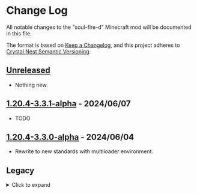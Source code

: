 # Change Log

All notable changes to the "soul-fire-d" Minecraft mod will be documented in this file.

The format is based on [Keep a Changelog](https://keepachangelog.com/en/1.0.0/),
and this project adheres to [Crystal Nest Semantic Versioning](https://crystalnest.it/#/versioning).

## [Unreleased]
- Nothing new.

## [1.20.4-3.3.1-alpha] - 2024/06/07
- TODO

## [1.20.4-3.3.0-alpha] - 2024/06/04
- Rewrite to new standards with multiloader environment.

## Legacy

<details>
  <summary>Click to expand</summary>

  ### [1.20.4-3.2.1.0] - 2024/01/13
  - Ported to 1.20.4.
  - Fix `FireManager.getCampfireBlock()` returning the source block rather than the campfire block.

  ### [1.20.2-3.2.1.0] - 2023/11/17
  - Add [#32](https://github.com/crystal-nest/soul-fire-d/issues/32).
  - Add new tweaking option for enchantments, refer to the [wiki](https://github.com/crystal-nest/soul-fire-d/wiki/Registering-your-Fire#tweaking-enchantments) for more info.
  - Fix `FireManager.getModIs()` returning FireIds rather than ModIds.

  ### [1.20.1-3.2.1.0] - 2023/12/20
  - Add [#32](https://github.com/crystal-nest/soul-fire-d/issues/32).
  - Add new tweaking option for enchantments, refer to the [wiki](https://github.com/crystal-nest/soul-fire-d/wiki/Registering-your-Fire#tweaking-enchantments) for more info.
  - Fix `FireManager.getModIs()` returning FireIds rather than ModIds.

  ### [1.19.4-3.2.1.0] - 2023/11/17
  - Add [#32](https://github.com/crystal-nest/soul-fire-d/issues/32).
  - Add new tweaking option for enchantments, refer to the [wiki](https://github.com/crystal-nest/soul-fire-d/wiki/Registering-your-Fire#tweaking-enchantments) for more info.
  - Fix `FireManager.getModIs()` returning FireIds rather than ModIds.

  ### [1.19.2-3.2.1.0] - 2023/11/17
  - Add [#32](https://github.com/crystal-nest/soul-fire-d/issues/32).
  - Add new tweaking option for enchantments, refer to the [wiki](https://github.com/crystal-nest/soul-fire-d/wiki/Registering-your-Fire#tweaking-enchantments) for more info.
  - Fix `FireManager.getModIs()` returning FireIds rather than ModIds.

  ### [1.18.2-3.2.1.0] - 2023/11/17
  - Add [#32](https://github.com/crystal-nest/soul-fire-d/issues/32).
  - Add new tweaking option for enchantments, refer to the [wiki](https://github.com/crystal-nest/soul-fire-d/wiki/Registering-your-Fire#tweaking-enchantments) for more info.
  - Fix `FireManager.getModIs()` returning FireIds rather than ModIds.

  ### [1.16.5-3.2.1.0] - 2023/11/17
  - Add [#32](https://github.com/crystal-nest/soul-fire-d/issues/32).
  - Add new tweaking option for enchantments, refer to the [wiki](https://github.com/crystal-nest/soul-fire-d/wiki/Registering-your-Fire#tweaking-enchantments) for more info.
  - Fix `FireManager.getModIs()` returning FireIds rather than ModIds.

  ### [1.20.2-3.2.0.1] - 2023/10/05
  - Fix [#28](https://github.com/crystal-nest/soul-fire-d/issues/28).
  - Port to 1.20.2

  ### [1.20.1-3.2.0.1-final] - 2023/10/05
  - Fix [#28](https://github.com/crystal-nest/soul-fire-d/issues/28).

  ### [1.19.4-3.2.0.1] - 2023/10/05
  - Fix [#28](https://github.com/crystal-nest/soul-fire-d/issues/28).

  ### [1.19.3-3.2.0.1-final] - 2023/10/05
  - Fix [#28](https://github.com/crystal-nest/soul-fire-d/issues/28).

  ### [1.19.2-3.2.0.1] - 2023/10/05
  - Fix [#28](https://github.com/crystal-nest/soul-fire-d/issues/28).

  ### [1.18.2-3.2.0.1] - 2023/10/05
  - Fix [#28](https://github.com/crystal-nest/soul-fire-d/issues/28).

  ### [1.16.5-3.2.0.1] - 2023/10/05
  - Fix [#28](https://github.com/crystal-nest/soul-fire-d/issues/28).

  ### [1.20.1-3.2.0.0] - 2023/07/04
  - Port to 1.20.1
  - Add Data Driven Fires, see [#4](https://github.com/crystal-nest/soul-fire-d/issues/4) and the related [Wiki page](https://github.com/crystal-nest/soul-fire-d/wiki/Data-Driven-Fires).
  - Added new configuration options for enchantments, see [#25](https://github.com/crystal-nest/soul-fire-d/issues/25).

  ### [1.19.4-3.2.0.0] - 2023/07/04
  - Add Data Driven Fires, see [#4](https://github.com/crystal-nest/soul-fire-d/issues/4) and the related [Wiki page](https://github.com/crystal-nest/soul-fire-d/wiki/Data-Driven-Fires).
  - Added new configuration options for enchantments, see [#25](https://github.com/crystal-nest/soul-fire-d/issues/25).
  - This version should be final, unless bugfixes.

  ### [1.19.3-3.2.0.0] - 2023/07/04
  - Add Data Driven Fires, see [#4](https://github.com/crystal-nest/soul-fire-d/issues/4) and the related [Wiki page](https://github.com/crystal-nest/soul-fire-d/wiki/Data-Driven-Fires).
  - Added new configuration options for enchantments, see [#25](https://github.com/crystal-nest/soul-fire-d/issues/25).
  - This version should be final, unless bugfixes.

  ### [1.19.2-3.2.0.0] - 2023/07/04
  - Add Data Driven Fires, see [#4](https://github.com/crystal-nest/soul-fire-d/issues/4) and the related [Wiki page](https://github.com/crystal-nest/soul-fire-d/wiki/Data-Driven-Fires).
  - Added new configuration options for enchantments, see [#25](https://github.com/crystal-nest/soul-fire-d/issues/25).
  - This version should be final, unless bugfixes.

  ### [1.18.2-3.2.0.0] - 2023/07/04
  - Add Data Driven Fires, see [#4](https://github.com/crystal-nest/soul-fire-d/issues/4) and the related [Wiki page](https://github.com/crystal-nest/soul-fire-d/wiki/Data-Driven-Fires).
  - Added new configuration options for enchantments, see [#25](https://github.com/crystal-nest/soul-fire-d/issues/25).

  ### [1.16.5-3.2.0.0] - 2023/07/04
  - Add Data Driven Fires, see [#4](https://github.com/crystal-nest/soul-fire-d/issues/4) and the related [Wiki page](https://github.com/crystal-nest/soul-fire-d/wiki/Data-Driven-Fires).
  - Added new configuration options for enchantments, see [#25](https://github.com/crystal-nest/soul-fire-d/issues/25).
  - Fabric only: added a new server lifecycle event for datapack syncing, backport of the same Fabric API event of later versions.

  ### [1.19.4-3.1.0.0] - 2023/03/18
  - Ported to 1.19.4
  - Changed in-game mod picture.
  - Reworked how damage sources are registered due to breaking changes from Minecraft. See the [Changes since 1.19.4](https://github.com/crystal-nest/soul-fire-d/wiki/Changes-since-1.19.4) wiki section for more details.
  - Fixed readme.

  ### [1.19.3-3.1.0.0] - 2023/03/18
  - Changed in-game mod picture.
  - Improved unicity for registering damage sources.
  - Fixed readme.

  ### [1.19.2-3.1.0.0-final] - 2023/03/18
  - Changed in-game mod picture.
  - Improved unicity for registering damage sources.
  - Fixed readme.

  ### [1.18.2-3.1.0.0] - 2023/03/18
  - Changed in-game mod picture.
  - Improved unicity for registering damage sources.
  - Fixed readme.

  ### [1.16.5-3.1.0.0] - 2023/03/18
  - Changed in-game mod picture.
  - Improved unicity for registering damage sources.
  - Fixed readme.

  ### [1.19.3-3.0.1.0] - 2023/03/11
  - Improved API.

  ### [1.19.2-3.0.1.0] - 2023/03/11
  - Improved API.

  ### [1.18.2-3.0.1.0] - 2023/03/11
  - Improved API.

  ### [1.16.5-3.0.1.0] - 2023/03/11
  - Improved API.

  ### [1.19.3-3.0.0.1] - 2023/03/04
  - Updated build files to publish on Modrinth ([#18](https://github.com/crystal-nest/soul-fire-d/issues/18)).
  - Fixed [#15](https://github.com/crystal-nest/soul-fire-d/issues/15).

  ### [1.19.2-3.0.0.1] - 2023/03/04
  - Updated build files to publish on Modrinth ([#18](https://github.com/crystal-nest/soul-fire-d/issues/18)).
  - Fixed [#15](https://github.com/crystal-nest/soul-fire-d/issues/15).

  ### [1.18.2-3.0.0.1] - 2023/03/04
  - Updated build files to publish on Modrinth ([#18](https://github.com/crystal-nest/soul-fire-d/issues/18)).
  - Fixed [#15](https://github.com/crystal-nest/soul-fire-d/issues/15).

  ### [1.16.5-3.0.0.1] - 2023/03/04
  - Updated build files to publish on Modrinth ([#18](https://github.com/crystal-nest/soul-fire-d/issues/18)).
  - Fixed [#15](https://github.com/crystal-nest/soul-fire-d/issues/15).

  ### [1.19.3-3.0.0.0] - 2023/01/10
  - Substantially improved the API and registration for custom Fires.
  - Added configuration options to enable (default) or disable Soul Fire'd enchantments.
  - Improved compatibility with Ensorcellation.
  - Fixed a bug in Fabric that would grant to find Soul Flame in most bastion chests.
  - Changed Soul Fire id, from `"soulfired:soul_fire"` to `"minecraft:soul_fire"`, with subsequent changes to other ids (e.g. enchantments).

  ### [1.19.2-3.0.0.0] - 2023/01/10
  - Substantially improved the API and registration for custom Fires.
  - Added configuration options to enable (default) or disable Soul Fire'd enchantments.
  - Improved compatibility with Ensorcellation.
  - Fixed a bug in Fabric that would grant to find Soul Flame in most bastion chests.
  - Changed Soul Fire id, from `"soulfired:soul_fire"` to `"minecraft:soul_fire"`, with subsequent changes to other ids (e.g. enchantments).

  ### [1.18.2-3.0.0.0] - 2023/01/10
  - Substantially improved the API and registration for custom Fires.
  - Added configuration options to enable (default) or disable Soul Fire'd enchantments.
  - Improved compatibility with Ensorcellation.
  - Fixed a bug in Fabric that would grant to find Soul Flame in most bastion chests.
  - Changed Soul Fire id, from `"soulfired:soul_fire"` to `"minecraft:soul_fire"`, with subsequent changes to other ids (e.g. enchantments).

  ### [1.16.5-3.0.0.0] - 2023/01/10
  - Substantially improved the API and registration for custom Fires.
  - Added configuration options to enable (default) or disable Soul Fire'd enchantments.
  - Improved compatibility with Ensorcellation.
  - Fixed a bug in Fabric that would grant to find Soul Flame in most bastion chests.
  - Changed Soul Fire id, from `"soulfired:soul_fire"` to `"minecraft:soul_fire"`, with subsequent changes to other ids (e.g. enchantments).

  ### [1.19.3-2.0.0.1] - 2023/01/02
  - Improved compatibility, especially with Nyf's Spiders.

  ### [1.19.2-2.0.0.1] - 2023/01/02
  - Improved compatibility, especially with Nyf's Spiders.

  ### [1.18.2-2.0.0.1] - 2023/01/02
  - Improved compatibility, especially with Nyf's Spiders.

  ### [1.16.5-2.0.0.1] - 2023/01/02
  - Improved compatibility, especially with Spiders 2.0.

  ### [1.19.3-2.0.0.0] - 2023/01/01
  - Ported to 1.19.3.

  ### [1.19.2-2.0.0.0] - 2023/01/01
  - Changed default value of isTreasure for fire typed enchantments.
  - Changed rarity of soul fired enchantments: now they can be found using the enchantment table, albeit rarely.
  - Added a chance for soul flame enchantment to be part of a bastion loot.
  - Fixed a bug with blazes.

  ### [1.18.2-2.0.0.0] - 2023/01/01
  - Changed default value of isTreasure for fire typed enchantments.
  - Changed rarity of soul fired enchantments: now they can be found using the enchantment table, albeit rarely.
  - Added a chance for soul flame enchantment to be part of a bastion loot.
  - Fixed a bug with blazes.

  ### [1.16.5-2.0.0.0] - 2023/01/01
  - Changed default value of isTreasure for fire typed enchantments.
  - Changed rarity of soul fired enchantments: now they can be found using the enchantment table, albeit rarely.
  - Added a chance for soul flame enchantment to be part of a bastion loot.
  - Fixed a bug with blazes.

  ### [1.19.2-1.1.0.0] - 2022/09/24
  - Fixed compatibility with Malum (and probably some other mods).
  - Fixed a bug that would prevent soul flamed arrows to catch normal fire in lava.
  - Improved logic and expanded API.

  ### [1.19.1-1.1.0.0] - 2022/09/24
  - Fixed compatibility with Malum (and probably some other mods).
  - Fixed a bug that would prevent soul flamed arrows to catch normal fire in lava.
  - Improved logic and expanded API.

  ### [1.19-1.1.0.0] - 2022/09/24
  - Fixed compatibility with Malum (and probably some other mods).
  - Fixed a bug that would prevent soul flamed arrows to catch normal fire in lava.
  - Improved logic and expanded API.

  ### [1.18.2-1.1.0.0] - 2022/09/24
  - Fixed compatibility with Malum (and probably some other mods).
  - Fixed a bug that would prevent soul flamed arrows to catch normal fire in lava.
  - Improved logic and expanded API.

  ### [1.16.5-1.1.0.0] - 2022/09/24
  - Fixed compatibility with Malum (and probably some other mods).
  - Fixed a bug that would prevent soul flamed arrows to catch normal fire in lava.
  - Improved logic and expanded API.
  - Dropped the `-final` because I can't bring myself to abandon a version if there's still someone using it.

  ### [1.19.2-1.0.0.2] - 2022/09/01
  - Fixed crash

  ### [1.19.1-1.0.0.2] - 2022/09/01
  - Fixed crash

  ### [1.19-1.0.0.2] - 2022/09/01
  - Fixed crash

  ### [1.18.2-1.0.0.2] - 2022/09/01
  - Fixed crash

  ### [1.16.5-1.0.0.2-final] - 2022/09/01
  - Fixed crash
  - I swear, *this* should be the FINAL version. 1.16.5 will not receive further updates.  
    (Unless I introduced new bugs with this update)

  ### [1.19.2-1.0.0.1] - 2022/08/31
  - Fixed modded Fire Aspect not cooking drops when oneshotting entities.
  - Fixed normal fire "flashing" when the flame goes out due to water.

  ### [1.19.1-1.0.0.1] - 2022/08/31
  - Fixed modded Fire Aspect not cooking drops when oneshotting entities.
  - Fixed normal fire "flashing" when the flame goes out due to water.

  ### [1.19-1.0.0.1] - 2022/08/31
  - Fixed modded Fire Aspect not cooking drops when oneshotting entities.
  - Fixed normal fire "flashing" when the flame goes out due to water.

  ### [1.18.2-1.0.0.1] - 2022/08/31
  - Fixed modded Fire Aspect not cooking drops when oneshotting entities.
  - Fixed normal fire "flashing" when the flame goes out due to water.

  ### [1.16.5-1.0.0.1-final] - 2022/08/31
  - Fixed modded Fire Aspect not cooking drops when oneshotting entities.
  - Fixed normal fire "flashing" when the flame goes out due to water.
  - I know, I said 1.16.5-1.0.0.0-final was the final version. Welp, I couldn't help but give it this last bug fix update.  
    So now *this* is the FINAL version. 1.16.5 will not receive further updates.

  ### [1.19.2-1.0.0.0] - 2022/08/30
  - New fire overlay for Soul Fire.
  - New flame rendering for entities burning from Soul Fire, along with increased damage.
  - Improved fire consistency.
  - Zombies on fire will transmit the kind of fire they're burning from.
  - Being set on fire will make entities burn from the correct fire type, furthermore new fire sources will change the fire type.
  - New enchantments: Soul Fire Aspect and Soul Flame.
  - API for modders to make modded fires behave consistently with little to no effort.

  ### [1.19.1-1.0.0.0] - 2022/08/30
  - New fire overlay for Soul Fire.
  - New flame rendering for entities burning from Soul Fire, along with increased damage.
  - Improved fire consistency.
  - Zombies on fire will transmit the kind of fire they're burning from.
  - Being set on fire will make entities burn from the correct fire type, furthermore new fire sources will change the fire type.
  - New enchantments: Soul Fire Aspect and Soul Flame.
  - API for modders to make modded fires behave consistently with little to no effort.

  ### [1.19-1.0.0.0] - 2022/08/30
  - New fire overlay for Soul Fire.
  - New flame rendering for entities burning from Soul Fire, along with increased damage.
  - Improved fire consistency.
  - Zombies on fire will transmit the kind of fire they're burning from.
  - Being set on fire will make entities burn from the correct fire type, furthermore new fire sources will change the fire type.
  - New enchantments: Soul Fire Aspect and Soul Flame.
  - API for modders to make modded fires behave consistently with little to no effort.

  ### [1.18.2-1.0.0.0] - 2022/08/30
  - New fire overlay for Soul Fire.
  - New flame rendering for entities burning from Soul Fire, along with increased damage.
  - Improved fire consistency.
  - Zombies on fire will transmit the kind of fire they're burning from.
  - Being set on fire will make entities burn from the correct fire type, furthermore new fire sources will change the fire type.
  - New enchantments: Soul Fire Aspect and Soul Flame.
  - API for modders to make modded fires behave consistently with little to no effort.

  ### [1.16.5-1.0.0.0-final] - 2022/08/30
  - New fire overlay for Soul Fire.
  - New flame rendering for entities burning from Soul Fire, along with increased damage.
  - Improved fire consistency.
  - Zombies on fire will transmit the kind of fire they're burning from.
  - Being set on fire will make entities burn from the correct fire type, furthermore new fire sources will change the fire type.
  - New enchantments: Soul Fire Aspect and Soul Flame.
  - API for modders to make modded fires behave consistently with little to no effort.
  - This is the FINAL version. 1.16.5 will not receive further updates.
</details>


[Unreleased]: https://github.com/crystal-nest/soul-fire-d

[1.20.4-3.3.1-alpha]: https://github.com/crystal-nest/soul-fire-d/releases/tag/v1.20.4-3.3.1-alpha
[1.20.4-3.3.0-alpha]: https://github.com/crystal-nest/soul-fire-d/releases/tag/v1.20.4-3.3.0-alpha
[1.20.4-3.2.1.0]: https://github.com/crystal-nest/soul-fire-d/releases/tag/v1.20.4-3.2.1.0

[1.20.2-3.2.1.0]: https://github.com/crystal-nest/soul-fire-d/releases/tag/v1.20.2-3.2.1.0
[1.20.2-3.2.0.1]: https://github.com/crystal-nest/soul-fire-d/releases/tag/v1.20.2-3.2.0.1

[1.20.1-3.2.1.0]: https://github.com/crystal-nest/soul-fire-d/releases/tag/v1.20.1-3.2.1.0
[1.20.1-3.2.0.1-final]: https://github.com/crystal-nest/soul-fire-d/releases/tag/v1.20.1-3.2.0.1-final
[1.20.1-3.2.0.0]: https://github.com/crystal-nest/soul-fire-d/releases/tag/v1.20.1-3.2.0.0

[1.19.4-3.2.1.0]: https://github.com/crystal-nest/soul-fire-d/releases/tag/v1.19.4-3.2.1.0
[1.19.4-3.2.0.1]: https://github.com/crystal-nest/soul-fire-d/releases/tag/v1.19.4-3.2.0.1
[1.19.4-3.2.0.0]: https://github.com/crystal-nest/soul-fire-d/releases/tag/v1.19.4-3.2.0.0
[1.19.4-3.2.0.0]: https://github.com/crystal-nest/soul-fire-d/releases/tag/v1.19.4-3.2.0.0
[1.19.4-3.1.0.0]: https://github.com/crystal-nest/soul-fire-d/releases/tag/v1.19.4-3.1.0.0

[1.19.3-3.2.0.1-final]: https://github.com/crystal-nest/soul-fire-d/releases/tag/v1.19.3-3.2.0.1-final
[1.19.3-3.2.0.0]: https://github.com/crystal-nest/soul-fire-d/releases/tag/v1.19.3-3.2.0.0
[1.19.3-3.1.0.0]: https://github.com/crystal-nest/soul-fire-d/releases/tag/v1.19.3-3.1.0.0
[1.19.3-3.0.1.0]: https://github.com/crystal-nest/soul-fire-d/releases/tag/v1.19.3-3.0.1.0
[1.19.3-3.0.0.1]: https://github.com/crystal-nest/soul-fire-d/releases/tag/v1.19.3-3.0.0.1
[1.19.3-3.0.0.0]: https://github.com/crystal-nest/soul-fire-d/releases/tag/v1.19.3-3.0.0.0
[1.19.3-2.0.0.1]: https://github.com/crystal-nest/soul-fire-d/releases/tag/v1.19.3-2.0.0.1
[1.19.3-2.0.0.0]: https://github.com/crystal-nest/soul-fire-d/releases/tag/v1.19.3-2.0.0.0

[1.19.2-3.2.1.0]: https://github.com/crystal-nest/soul-fire-d/releases/tag/v1.19.2-3.2.1.0
[1.19.2-3.2.0.1]: https://github.com/crystal-nest/soul-fire-d/releases/tag/v1.19.2-3.2.0.1
[1.19.2-3.2.0.0]: https://github.com/crystal-nest/soul-fire-d/releases/tag/v1.19.2-3.2.0.0
[1.19.2-3.1.0.0-final]: https://github.com/crystal-nest/soul-fire-d/releases/tag/v1.19.2-3.1.0.0-final
[1.19.2-3.0.1.0]: https://github.com/crystal-nest/soul-fire-d/releases/tag/v1.19.2-3.0.1.0
[1.19.2-3.0.0.1]: https://github.com/crystal-nest/soul-fire-d/releases/tag/v1.19.2-3.0.0.1
[1.19.2-3.0.0.0]: https://github.com/crystal-nest/soul-fire-d/releases/tag/v1.19.2-3.0.0.0
[1.19.2-2.0.0.1]: https://github.com/crystal-nest/soul-fire-d/releases/tag/v1.19.2-2.0.0.1
[1.19.2-2.0.0.0]: https://github.com/crystal-nest/soul-fire-d/releases/tag/v1.19.2-2.0.0.0
[1.19.2-1.1.0.0]: https://github.com/crystal-nest/soul-fire-d/releases/tag/v1.19.2-1.1.0.0
[1.19.2-1.0.0.2]: https://github.com/crystal-nest/soul-fire-d/releases/tag/v1.19.2-1.0.0.2
[1.19.2-1.0.0.1]: https://github.com/crystal-nest/soul-fire-d/releases/tag/v1.19.2-1.0.0.1
[1.19.2-1.0.0.0]: https://github.com/crystal-nest/soul-fire-d/releases/tag/v1.19.2-1.0.0.0

[1.19.1-1.1.0.0]: https://github.com/crystal-nest/soul-fire-d/releases/tag/v1.19.1-1.1.0.0
[1.19.1-1.0.0.2]: https://github.com/crystal-nest/soul-fire-d/releases/tag/v1.19.1-1.0.0.2
[1.19.1-1.0.0.1]: https://github.com/crystal-nest/soul-fire-d/releases/tag/v1.19.1-1.0.0.1
[1.19.1-1.0.0.0]: https://github.com/crystal-nest/soul-fire-d/releases/tag/v1.19.1-1.0.0.0

[1.19-1.1.0.0]: https://github.com/crystal-nest/soul-fire-d/releases/tag/v1.19-1.1.0.0
[1.19-1.0.0.2]: https://github.com/crystal-nest/soul-fire-d/releases/tag/v1.19-1.0.0.2
[1.19-1.0.0.1]: https://github.com/crystal-nest/soul-fire-d/releases/tag/v1.19-1.0.0.1
[1.19-1.0.0.0]: https://github.com/crystal-nest/soul-fire-d/releases/tag/v1.19-1.0.0.0

[1.18.2-3.2.1.0]: https://github.com/crystal-nest/soul-fire-d/releases/tag/v1.18.2-3.2.1.0
[1.18.2-3.2.0.1]: https://github.com/crystal-nest/soul-fire-d/releases/tag/v1.18.2-3.2.0.1
[1.18.2-3.2.0.0]: https://github.com/crystal-nest/soul-fire-d/releases/tag/v1.18.2-3.2.0.0
[1.18.2-3.1.0.0]: https://github.com/crystal-nest/soul-fire-d/releases/tag/v1.18.2-3.1.0.0
[1.18.2-3.0.1.0]: https://github.com/crystal-nest/soul-fire-d/releases/tag/v1.18.2-3.0.1.0
[1.18.2-3.0.0.1]: https://github.com/crystal-nest/soul-fire-d/releases/tag/v1.18.2-3.0.0.1
[1.18.2-3.0.0.0]: https://github.com/crystal-nest/soul-fire-d/releases/tag/v1.18.2-3.0.0.0
[1.18.2-2.0.0.1]: https://github.com/crystal-nest/soul-fire-d/releases/tag/v1.18.2-2.0.0.1
[1.18.2-2.0.0.0]: https://github.com/crystal-nest/soul-fire-d/releases/tag/v1.18.2-2.0.0.0
[1.18.2-1.1.0.0]: https://github.com/crystal-nest/soul-fire-d/releases/tag/v1.18.2-1.1.0.0
[1.18.2-1.0.0.2]: https://github.com/crystal-nest/soul-fire-d/releases/tag/v1.18.2-1.0.0.2
[1.18.2-1.0.0.1]: https://github.com/crystal-nest/soul-fire-d/releases/tag/v1.18.2-1.0.0.1
[1.18.2-1.0.0.0]: https://github.com/crystal-nest/soul-fire-d/releases/tag/v1.18.2-1.0.0.0

[1.16.5-3.2.1.0]: https://github.com/crystal-nest/soul-fire-d/releases/tag/v1.16.5-3.2.1.0
[1.16.5-3.2.0.1]: https://github.com/crystal-nest/soul-fire-d/releases/tag/v1.16.5-3.2.0.1
[1.16.5-3.2.0.0]: https://github.com/crystal-nest/soul-fire-d/releases/tag/v1.16.5-3.2.0.0
[1.16.5-3.1.0.0]: https://github.com/crystal-nest/soul-fire-d/releases/tag/v1.16.5-3.1.0.0
[1.16.5-3.0.1.0]: https://github.com/crystal-nest/soul-fire-d/releases/tag/v1.16.5-3.0.1.0
[1.16.5-3.0.0.1]: https://github.com/crystal-nest/soul-fire-d/releases/tag/v1.16.5-3.0.0.1
[1.16.5-3.0.0.0]: https://github.com/crystal-nest/soul-fire-d/releases/tag/v1.16.5-3.0.0.0
[1.16.5-2.0.0.1]: https://github.com/crystal-nest/soul-fire-d/releases/tag/v1.16.5-2.0.0.1
[1.16.5-2.0.0.0]: https://github.com/crystal-nest/soul-fire-d/releases/tag/v1.16.5-2.0.0.0
[1.16.5-1.1.0.0]: https://github.com/crystal-nest/soul-fire-d/releases/tag/v1.16.5-1.1.0.0
[1.16.5-1.0.0.2-final]: https://github.com/crystal-nest/soul-fire-d/releases/tag/v1.16.5-1.0.0.2-final
[1.16.5-1.0.0.1-final]: https://github.com/crystal-nest/soul-fire-d/releases/tag/v1.16.5-1.0.0.1-final
[1.16.5-1.0.0.0-final]: https://github.com/crystal-nest/soul-fire-d/releases/tag/v1.16.5-1.0.0.0-final
